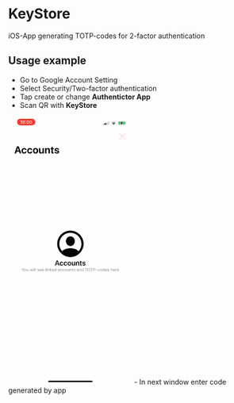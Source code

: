 # KeyStore

iOS-App generating TOTP-codes for 2-factor authentication

## Usage example

- Go to Google Account Setting
- Select Security/Two-factor authentication
- Tap create or change **Authentictor App**
- Scan QR with **KeyStore**
<img src="https://github.com/devborz/KeyStore/blob/main/media/screencast.gif" alt="scan" width="250"/>
- In next window enter code generated by app
